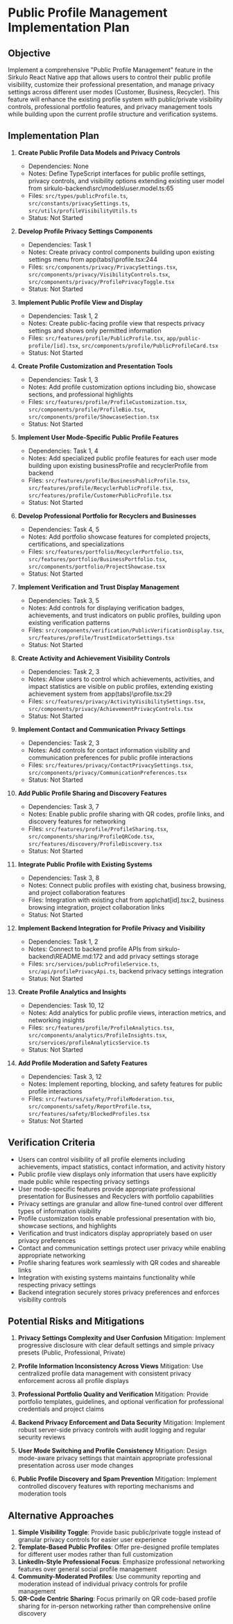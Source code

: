 # Public Profile Management Implementation Plan

## Objective

Implement a comprehensive "Public Profile Management" feature in the Sirkulo
React Native app that allows users to control their public profile visibility,
customize their professional presentation, and manage privacy settings across
different user modes (Customer, Business, Recycler). This feature will enhance
the existing profile system with public/private visibility controls,
professional portfolio features, and privacy management tools while building
upon the current profile structure and verification systems.

## Implementation Plan

1. **Create Public Profile Data Models and Privacy Controls**
   - Dependencies: None
   - Notes: Define TypeScript interfaces for public profile settings, privacy
     controls, and visibility options extending existing user model from
     sirkulo-backend\src\models\user.model.ts:65
   - Files: `src/types/publicProfile.ts`, `src/constants/privacySettings.ts`,
     `src/utils/profileVisibilityUtils.ts`
   - Status: Not Started

2. **Develop Profile Privacy Settings Components**
   - Dependencies: Task 1
   - Notes: Create privacy control components building upon existing settings
     menu from app\(tabs)\profile.tsx:244
   - Files: `src/components/privacy/PrivacySettings.tsx`,
     `src/components/privacy/VisibilityControls.tsx`,
     `src/components/privacy/ProfilePrivacyToggle.tsx`
   - Status: Not Started

3. **Implement Public Profile View and Display**
   - Dependencies: Task 1, 2
   - Notes: Create public-facing profile view that respects privacy settings and
     shows only permitted information
   - Files: `src/features/profile/PublicProfile.tsx`,
     `app/public-profile/[id].tsx`,
     `src/components/profile/PublicProfileCard.tsx`
   - Status: Not Started

4. **Create Profile Customization and Presentation Tools**
   - Dependencies: Task 1, 3
   - Notes: Add profile customization options including bio, showcase sections,
     and professional highlights
   - Files: `src/features/profile/ProfileCustomization.tsx`,
     `src/components/profile/ProfileBio.tsx`,
     `src/components/profile/ShowcaseSection.tsx`
   - Status: Not Started

5. **Implement User Mode-Specific Public Profile Features**
   - Dependencies: Task 1, 4
   - Notes: Add specialized public profile features for each user mode building
     upon existing businessProfile and recyclerProfile from backend
   - Files: `src/features/profile/BusinessPublicProfile.tsx`,
     `src/features/profile/RecyclerPublicProfile.tsx`,
     `src/features/profile/CustomerPublicProfile.tsx`
   - Status: Not Started

6. **Develop Professional Portfolio for Recyclers and Businesses**
   - Dependencies: Task 4, 5
   - Notes: Add portfolio showcase features for completed projects,
     certifications, and specializations
   - Files: `src/features/portfolio/RecyclerPortfolio.tsx`,
     `src/features/portfolio/BusinessPortfolio.tsx`,
     `src/components/portfolio/ProjectShowcase.tsx`
   - Status: Not Started

7. **Implement Verification and Trust Display Management**
   - Dependencies: Task 3, 5
   - Notes: Add controls for displaying verification badges, achievements, and
     trust indicators on public profiles, building upon existing verification
     patterns
   - Files: `src/components/verification/PublicVerificationDisplay.tsx`,
     `src/features/profile/TrustIndicatorSettings.tsx`
   - Status: Not Started

8. **Create Activity and Achievement Visibility Controls**
   - Dependencies: Task 2, 3
   - Notes: Allow users to control which achievements, activities, and impact
     statistics are visible on public profiles, extending existing achievement
     system from app\(tabs)\profile.tsx:29
   - Files: `src/features/privacy/ActivityVisibilitySettings.tsx`,
     `src/components/privacy/AchievementPrivacyControls.tsx`
   - Status: Not Started

9. **Implement Contact and Communication Privacy Settings**
   - Dependencies: Task 2, 3
   - Notes: Add controls for contact information visibility and communication
     preferences for public profile interactions
   - Files: `src/features/privacy/ContactPrivacySettings.tsx`,
     `src/components/privacy/CommunicationPreferences.tsx`
   - Status: Not Started

10. **Add Public Profile Sharing and Discovery Features**
    - Dependencies: Task 3, 7
    - Notes: Enable public profile sharing with QR codes, profile links, and
      discovery features for networking
    - Files: `src/features/profile/ProfileSharing.tsx`,
      `src/components/sharing/ProfileQRCode.tsx`,
      `src/features/discovery/ProfileDiscovery.tsx`
    - Status: Not Started

11. **Integrate Public Profile with Existing Systems**
    - Dependencies: Task 3, 8
    - Notes: Connect public profiles with existing chat, business browsing, and
      project collaboration features
    - Files: Integration with existing chat from app\chat\[id].tsx:2, business
      browsing integration, project collaboration links
    - Status: Not Started

12. **Implement Backend Integration for Profile Privacy and Visibility**
    - Dependencies: Task 1, 2
    - Notes: Connect to backend profile APIs from sirkulo-backend\README.md:172
      and add privacy settings storage
    - Files: `src/services/publicProfileService.ts`,
      `src/api/profilePrivacyApi.ts`, backend privacy settings integration
    - Status: Not Started

13. **Create Profile Analytics and Insights**
    - Dependencies: Task 10, 12
    - Notes: Add analytics for public profile views, interaction metrics, and
      networking insights
    - Files: `src/features/profile/ProfileAnalytics.tsx`,
      `src/components/analytics/ProfileInsights.tsx`,
      `src/services/profileAnalyticsService.ts`
    - Status: Not Started

14. **Add Profile Moderation and Safety Features**
    - Dependencies: Task 3, 12
    - Notes: Implement reporting, blocking, and safety features for public
      profile interactions
    - Files: `src/features/safety/ProfileModeration.tsx`,
      `src/components/safety/ReportProfile.tsx`,
      `src/features/safety/BlockedProfiles.tsx`
    - Status: Not Started

## Verification Criteria

- Users can control visibility of all profile elements including achievements,
  impact statistics, contact information, and activity history
- Public profile view displays only information that users have explicitly made
  public while respecting privacy settings
- User mode-specific features provide appropriate professional presentation for
  Businesses and Recyclers with portfolio capabilities
- Privacy settings are granular and allow fine-tuned control over different
  types of information visibility
- Profile customization tools enable professional presentation with bio,
  showcase sections, and highlights
- Verification and trust indicators display appropriately based on user privacy
  preferences
- Contact and communication settings protect user privacy while enabling
  appropriate networking
- Profile sharing features work seamlessly with QR codes and shareable links
- Integration with existing systems maintains functionality while respecting
  privacy settings
- Backend integration securely stores privacy preferences and enforces
  visibility controls

## Potential Risks and Mitigations

1. **Privacy Settings Complexity and User Confusion** Mitigation: Implement
   progressive disclosure with clear default settings and simple privacy presets
   (Public, Professional, Private)

2. **Profile Information Inconsistency Across Views** Mitigation: Use
   centralized profile data management with consistent privacy enforcement
   across all profile displays

3. **Professional Portfolio Quality and Verification** Mitigation: Provide
   portfolio templates, guidelines, and optional verification for professional
   credentials and project claims

4. **Backend Privacy Enforcement and Data Security** Mitigation: Implement
   robust server-side privacy controls with audit logging and regular security
   reviews

5. **User Mode Switching and Profile Consistency** Mitigation: Design mode-aware
   privacy settings that maintain appropriate professional presentation across
   user mode changes

6. **Public Profile Discovery and Spam Prevention** Mitigation: Implement
   controlled discovery features with reporting mechanisms and moderation tools

## Alternative Approaches

1. **Simple Visibility Toggle**: Provide basic public/private toggle instead of
   granular privacy controls for easier user experience
2. **Template-Based Public Profiles**: Offer pre-designed profile templates for
   different user modes rather than full customization
3. **LinkedIn-Style Professional Focus**: Emphasize professional networking
   features over general social profile management
4. **Community-Moderated Profiles**: Use community reporting and moderation
   instead of individual privacy controls for profile management
5. **QR-Code Centric Sharing**: Focus primarily on QR code-based profile sharing
   for in-person networking rather than comprehensive online discovery
